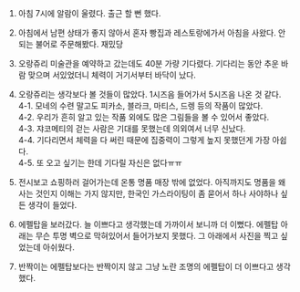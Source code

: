 1. 아침 7시에 알람이 울렸다. 출근 할 뻔 했다.

2. 아침에서 남편 상태가 좋지 않아서 혼자 빵집과 레스토랑에가서 아침을 사왔다. 안되는 불어로 주문해봤다. 재밌당

3. 오랑쥬리 미술관을 예약하고 갔는데도 40분 가량 기다렸다. 기다리는 동안 추운 바람 맞으며 서있었더니 체력이 거기서부터 바닥이 났다.

4. 오랑쥬리는 생각보다 볼 것들이 많았다. 1시즈음 들어가서 5시즈음 나온 것 같다.     
  4-1. 모네의 수련 말고도 피카소, 블라크, 마티스, 드렝 등의 작품이 많았다.    
  4-2. 우리가 흔히 알고 있는 작품 외에도 많은 그림들을 볼 수 있어서 좋았다.     
  4-3. 쟈코메티의 걷는 사람은 기대를 못했는데 의외여서 너무 신났다.    
  4-4. 기다리면서 체력을 다 써린 때문에 집중력이 그렇게 높지 못했던게 가장 아쉽다.     
  4-5. 또 오고 싶기는 한데 기다릴 자신은 없다ㅠㅠ

5. 전시보고 쇼핑하러 걸어가는데 온통 명품 매장 밖에 없었다. 아직까지도 명품을 왜 사는 것인지 이해는 가지 않지만, 한국인 가스라이팅이 좀 묻어서 하나 사야하나 싶든 생각이 들었다.

6. 에펠탑을 보러갔다. 늘 이쁘다고 생각했는데 가까이서 보니까 더 이뻤다. 에펠탑 아래는 무슨 투명 벽으로 막혀있어서 들어가보지 못했다. 그 아래에서 사진을 찍고 싶었는데 아쉬웠다.

7. 반짝이는 에펠탑보다는 반짝이지 않고 그냥 노란 조명의 에펠탑이 더 이쁘다고 생각했다.

